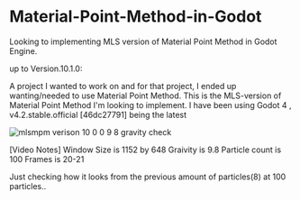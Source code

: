 # Material-Point-Method-in-Godot

Looking to implementing MLS version of Material Point Method in Godot Engine.

up to Version.10.1.0:

A project I wanted to work on and for that project, I ended up wanting/needed to use Material Point Method. 
This is the MLS-version of Material Point Method I'm looking to implement. 
I have been using Godot 4 , v4.2.stable.official [46dc27791] being the latest



![mlsmpm verison 10 0 0  9 8 gravity check](https://github.com/Exis10tial/Material-Point-Method-in-Godot/assets/62639345/9fc68a1a-fffa-4d91-887a-d2d99201a517)

[Video Notes]
Window Size is 1152 by 648
Graivity is 9.8 
Particle count is 100 
Frames is 20-21

Just checking how it looks from the previous amount of particles(8) at 100 particles..
